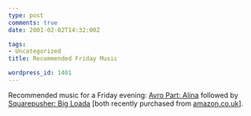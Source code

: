 ```yaml
---
type: post
comments: true
date: 2001-02-02T14:32:00Z

tags:
- Uncategorized
title: Recommended Friday Music

wordpress_id: 1401
---
```


Recommended music for a Friday evening: [Avro Part: Alina](http://www.amazon.co.uk/exec/obidos/ASIN/B000024HL1/o/qid=981124108/sr=8-1/026-8441371-8059638) followed by [Squarepusher: Big Loada](http://www.amazon.co.uk/exec/obidos/ASIN/B000007W4A/qid=981124320/sr=1-1/026-8441371-8059638) [both recently purchased from [amazon.co.uk](http://www.amazon.co.uk)]. 
